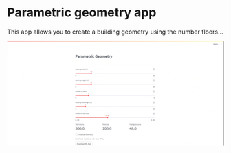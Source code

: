 # Parametric geometry app

This app allows you to create a building geometry using the number floors...

![](docs\img\gif_demo.gif)
